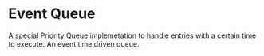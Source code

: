 # Event Queue
A special Priority Queue implemetation to handle entries with a certain time to execute. An event time driven queue.
